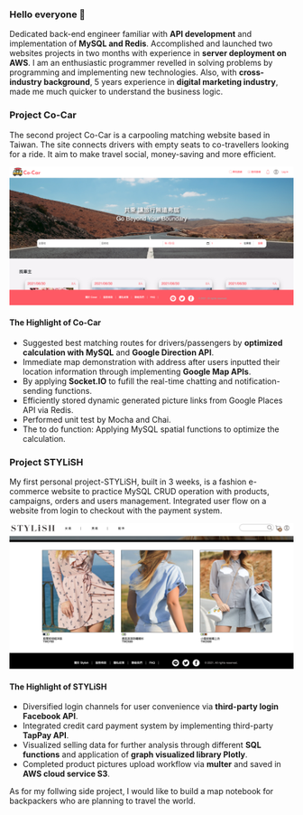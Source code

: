 ### Hello everyone 👋

<!--
**Lilian-yoli/Lilian-yoli** is a ✨ _special_ ✨ repository because its `README.md` (this file) appears on your GitHub profile.-->

Dedicated back-end engineer familiar with **API development** and implementation of **MySQL and Redis**. Accomplished and launched two websites projects in two months with experience in **server deployment on AWS**. I am an enthusiastic programmer revelled in solving problems by programming and implementing new technologies. Also, with **cross-industry background**, 5 years experience in **digital marketing industry**, made me much quicker to understand the business logic.<br>
 
 
### Project Co-Car
The second project Co-Car is a carpooling matching website based in Taiwan. The site connects drivers with empty seats to co-travellers looking for a ride. It aim to make travel social, money-saving and more efficient.

![Co-Car](https://github.com/Lilian-yoli/Lilian-yoli/blob/main/Co-Car_Home.png)

#### The Highlight of Co-Car
* Suggested best matching routes for drivers/passengers by **optimized calculation with MySQL** and **Google Direction API**.
* Immediate map demonstration with address after users inputted their location information through implementing **Google Map APIs**.
* By applying **Socket.IO** to fufill the real-time chatting and notification-sending functions.
* Efficiently stored dynamic generated picture links from Google Places API via Redis.
* Performed unit test by Mocha and Chai.
* The to do function: Applying MySQL spatial functions to optimize the calculation.

### Project STYLiSH
My first personal project-STYLiSH, built in 3 weeks, is a fashion e-commerce website to practice MySQL CRUD operation with products, campaigns, orders and users management. Integrated user flow on a website from login to checkout with the payment system. <br>

![STYLiSH](https://github.com/Lilian-yoli/Lilian-yoli/blob/main/STYLiSH%20Homepage.png)

#### The Highlight of STYLiSH
* Diversified login channels for user convenience via **third-party login Facebook API**.
* Integrated credit card payment system by implementing third-party **TapPay API**.
* Visualized selling data for further analysis through different **SQL functions** and application of **graph visualized library Plotly**.
* Completed product pictures upload workflow via **multer** and saved in **AWS cloud service S3**.


As for my follwing side project, I would like to build a map notebook for backpackers who are planning to travel the world.
